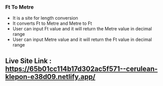 ### Ft To Metre

- It is a site for length conversion
- It converts Ft to Metre and Metre to Ft
- User can input Ft value and it will return the Metre value in decimal range
- User can input Metre value and it will return the Ft value in decimal range

## Live Site Link : https://65b01cc114b17d302ac5f571--cerulean-klepon-e38d09.netlify.app/
